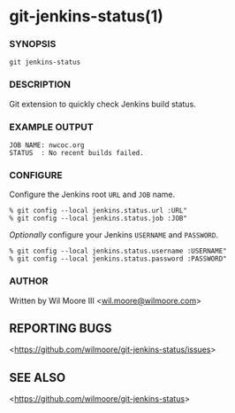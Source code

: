 # git-jenkins-status(1)

### SYNOPSIS

```
git jenkins-status
```

### DESCRIPTION

  Git extension to quickly check Jenkins build status.

### EXAMPLE OUTPUT

```
JOB NAME: nwcoc.org
STATUS  : No recent builds failed.
```

### CONFIGURE

Configure the Jenkins root `URL` and `JOB` name.

```
% git config --local jenkins.status.url :URL"
% git config --local jenkins.status.job :JOB"
```

_Optionally_ configure your Jenkins `USERNAME` and `PASSWORD`.

```
% git config --local jenkins.status.username :USERNAME"
% git config --local jenkins.status.password :PASSWORD"
```

### AUTHOR

Written by Wil Moore III &lt;<wil.moore@wilmoore.com>&gt;

## REPORTING BUGS

&lt;<https://github.com/wilmoore/git-jenkins-status/issues>&gt;

## SEE ALSO

&lt;<https://github.com/wilmoore/git-jenkins-status>&gt;
